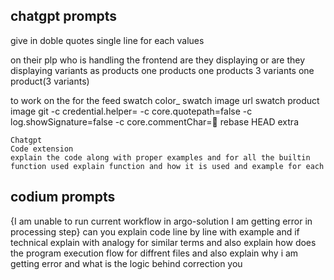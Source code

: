 ## chatgpt prompts



give in doble quotes single line for each values


on their plp
who is handling the frontend
are they displaying or are they displaying variants as products
one products 
	one products 
		3 variants
one product(3 variants)

to work on the 
	for the feed
	 swatch 
	 color_
	 swatch image url
	 swatch product image 
git -c credential.helper= -c core.quotepath=false -c log.showSignature=false -c core.commentChar= rebase HEAD extra



```
Chatgpt
Code extension
explain the code along with proper examples and for all the builtin function used explain function and how it is used and example for each
```


## codium prompts
{I am unable to run current workflow in argo-solution I am getting error in processing step} can you explain code line by line with example and if technical explain with analogy for similar terms and also explain how does the program execution flow for diffrent files and also explain why i am getting error and what is the logic behind correction you



